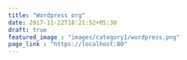 ```yaml
---
title: "Wordpress org"
date: 2017-11-22T18:21:52+05:30
draft: true
featured_image : "images/category1/wordpress.png"
page_link : "https://localhost:80"
---
```


